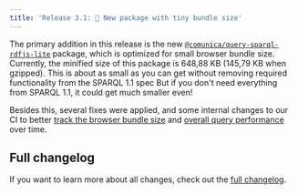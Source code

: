 ```yaml
---
title: 'Release 3.1: 🌱 New package with tiny bundle size'
---
```


The primary addition in this release is the new [`@comunica/query-sparql-rdfjs-lite`](https://www.npmjs.com/package/@comunica/query-sparql-rdfjs-lite) package,
which is optimized for small browser bundle size.
Currently, the minified size of this package is 648,88 KB (145,79 KB when gzipped).
This is about as small as you can get without removing required functionality from the SPARQL 1.1 spec
But if you don't need everything from SPARQL 1.1, it could get much smaller even!

<!-- excerpt-end -->

Besides this, several fixes were applied, and some internal changes to our CI to better
[track the browser bundle size](https://github.com/comunica/comunica/commit/f212b9262f5d2a12a40848f01132299904dc132c)
and [overall query performance](https://github.com/comunica/comunica/commit/1d8b0d202a7d4728e3692764b33d8795686ce5a0) over time.

## Full changelog

If you want to learn more about all changes, check out the [full changelog](https://github.com/comunica/comunica/blob/master/CHANGELOG.md#v310---2024-05-11).
